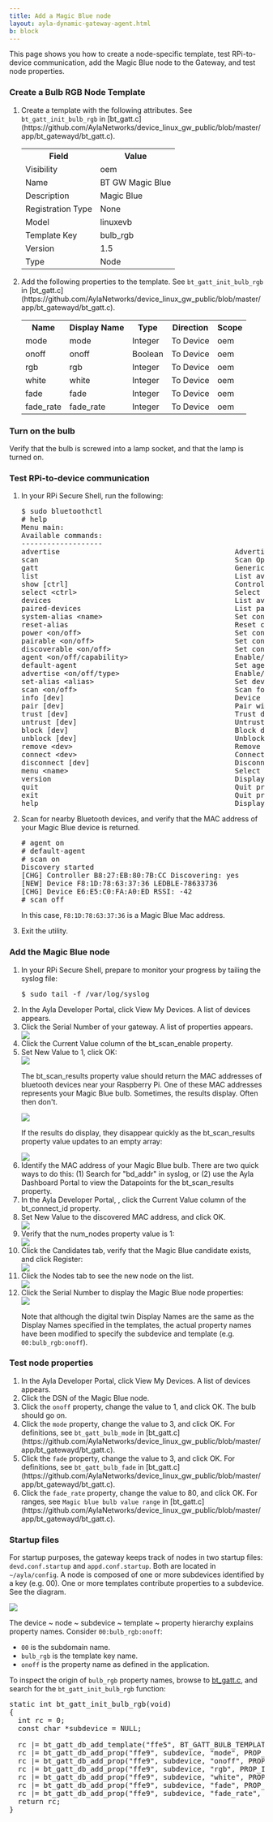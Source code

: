 ```yaml
---
title: Add a Magic Blue node
layout: ayla-dynamic-gateway-agent.html
b: block
---
```


This page shows you how to create a node-specific template, test RPi-to-device communication, add the Magic Blue node to the Gateway, and test node properties.

### Create a Bulb RGB Node Template
<ol>
<li>Create a template with the following attributes. See <code>bt_gatt_init_bulb_rgb</code> in [bt_gatt.c](https://github.com/AylaNetworks/device_linux_gw_public/blob/master/app/bt_gatewayd/bt_gatt.c).
<table class="key-value-table">
<tr><th>Field</th><th>Value</th></tr>
<tr><td>Visibility</td><td>oem</td></tr>
<tr><td>Name</td><td>BT GW Magic Blue</td></tr>
<tr><td>Description</td><td>Magic Blue</td></tr>
<tr><td>Registration Type</td><td>None</td></tr>
<tr><td>Model</td><td>linuxevb</td></tr>
<tr><td>Template Key</td><td>bulb_rgb</td></tr>
<tr><td>Version</td><td>1.5</td></tr>
<tr><td>Type</td><td>Node</td></tr>
</table>
</li>
<li>Add the following properties to the template. See <code>bt_gatt_init_bulb_rgb</code> in [bt_gatt.c](https://github.com/AylaNetworks/device_linux_gw_public/blob/master/app/bt_gatewayd/bt_gatt.c).
<table class="key-value-table">
<tr><th>Name</th><th>Display Name</th><th>Type</th><th>Direction</th><th>Scope</th></tr>
<tr><td>mode</td><td>mode</td><td>Integer</td><td>To Device</td><td>oem</td></tr>
<tr><td>onoff</td><td>onoff</td><td>Boolean</td><td>To Device</td><td>oem</td></tr>
<tr><td>rgb</td><td>rgb</td><td>Integer</td><td>To Device</td><td>oem</td></tr>
<tr><td>white</td><td>white</td><td>Integer</td><td>To Device</td><td>oem</td></tr>
<tr><td>fade</td><td>fade</td><td>Integer</td><td>To Device</td><td>oem</td></tr>
<tr><td>fade_rate</td><td>fade_rate</td><td>Integer</td><td>To Device</td><td>oem</td></tr>
</table>
</li>
</ol>

### Turn on the bulb

Verify that the bulb is screwed into a lamp socket, and that the lamp is turned on.

### Test RPi-to-device communication

<ol>
<li>In your RPi Secure Shell, run the following:
<pre class="light">
$ sudo bluetoothctl
# help
Menu main:
Available commands:
-------------------
advertise                                         Advertise Options Submenu
scan                                              Scan Options Submenu
gatt                                              Generic Attribute Submenu
list                                              List available controllers
show [ctrl]                                       Controller information
select &lt;ctrl&gt;                                     Select default controller
devices                                           List available devices
paired-devices                                    List paired devices
system-alias &lt;name&gt;                               Set controller alias
reset-alias                                       Reset controller alias
power &lt;on/off&gt;                                    Set controller power
pairable &lt;on/off&gt;                                 Set controller pairable mode
discoverable &lt;on/off&gt;                             Set controller discoverable mode
agent &lt;on/off/capability&gt;                         Enable/disable agent with given capability
default-agent                                     Set agent as the default one
advertise &lt;on/off/type&gt;                           Enable/disable advertising with given type
set-alias &lt;alias&gt;                                 Set device alias
scan &lt;on/off&gt;                                     Scan for devices
info [dev]                                        Device information
pair [dev]                                        Pair with device
trust [dev]                                       Trust device
untrust [dev]                                     Untrust device
block [dev]                                       Block device
unblock [dev]                                     Unblock device
remove &lt;dev&gt;                                      Remove device
connect &lt;dev&gt;                                     Connect device
disconnect [dev]                                  Disconnect device
menu &lt;name&gt;                                       Select submenu
version                                           Display version
quit                                              Quit program
exit                                              Quit program
help                                              Display help about this program
</pre>
</li>
<li>Scan for nearby Bluetooth devices, and verify that the MAC address of your Magic Blue device is returned.
<pre class="light">
# agent on
# default-agent
# scan on
Discovery started
[CHG] Controller B8:27:EB:80:7B:CC Discovering: yes
[NEW] Device F8:1D:78:63:37:36 LEDBLE-78633736
[CHG] Device E6:E5:C0:FA:A0:ED RSSI: -42
# scan off
</pre>
<p>In this case, <code>F8:1D:78:63:37:36</code> is a Magic Blue Mac address.</p>
</li>
<li>Exit the utility.</li>
</ol>

### Add the Magic Blue node

<ol>
<li>In your RPi Secure Shell, prepare to monitor your progress by tailing the syslog file:
<pre class="light">
$ sudo tail -f /var/log/syslog
</pre>
</li>
<li>In the Ayla Developer Portal, click View My Devices. A list of devices appears.</li>
<li>Click the Serial Number of your gateway. A list of properties appears.
<div class="row">
<div class="col-lg-6 col-md-9 col-sm-12">
<img class="img-fluid img-top-bottom" src="../add-a-grillright-node/bt-gw-properties.png">
</div>
</div>
</li>
<li>Click the Current Value column of the bt_scan_enable property.</li>
<li>Set New Value to 1, click OK:
<div class="row">
<div class="col-lg-6 col-md-9 col-sm-12">
<img class="img-fluid img-top-bottom" src="../add-a-grillright-node/bt-scan-enable.png">
</div>
</div>
<p>The bt_scan_results property value should return the MAC addresses of bluetooth devices near your Raspberry Pi. One of these MAC addresses represents your Magic Blue bulb. Sometimes, the results display. Often then don't.</p>
<div class="row">
<div class="col-lg-6 col-md-9 col-sm-12">
<img class="img-fluid img-top-bottom" src="bt-scan-results-01.png">
</div>
</div>
<p>If the results do display, they disappear quickly as the bt_scan_results property value updates to an empty array:</p>
<div class="row">
<div class="col-lg-6 col-md-9 col-sm-12">
<img class="img-fluid img-top-bottom" src="../add-a-grillright-node/bt-scan-results-02.png">
</div>
</div>
</li>
<li>Identify the MAC address of your Magic Blue bulb. There are two quick ways to do this: (1) Search for "bd_addr" in syslog, or (2) use the Ayla Dashboard Portal to view the Datapoints for the bt_scan_results property.</li>
<li>In the Ayla Developer Portal, , click the Current Value column of the bt_connect_id property.</li>
<li>Set New Value to the discovered MAC address, and click OK.
<div class="row">
<div class="col-lg-6 col-md-9 col-sm-12">
<img class="img-fluid img-top-bottom" src="bt-connect-id.png">
</div>
</div>
</li>
<li>Verify that the num_nodes property value is 1:
<div class="row">
<div class="col-lg-4 col-md-8 col-sm-12">
<img class="img-fluid img-top-bottom" src="../add-a-grillright-node/num-nodes.png">
</div>
</div>
</li>
<li>Click the Candidates tab, verify that the Magic Blue candidate exists, and click Register:
<div class="row">
<div class="col-lg-6 col-md-9 col-sm-12">
<img class="img-fluid img-top-bottom" src="candidates.png">
</div>
</div>
</li>
<li>Click the Nodes tab to see the new node on the list.
<div class="row">
<div class="col-lg-6 col-md-9 col-sm-12">
<img class="img-fluid img-top-bottom" src="nodes.png">
</div>
</div>
</li>
<li>Click the Serial Number to display the Magic Blue node properties:
<div class="row">
<div class="col-lg-6 col-md-9 col-sm-12">
<img class="img-fluid img-top-bottom" src="magicblue-properties-001.png">
</div>
</div>
<p>Note that although the digital twin Display Names are the same as the Display Names specified in the templates, the actual property names have been modified to specify the subdevice and template (e.g. <code>00:bulb_rgb:onoff</code>).</p>
</li>
</ol>

### Test node properties

<ol>
<li>In the Ayla Developer Portal, click View My Devices. A list of devices appears.</li>
<li>Click the DSN of the Magic Blue node.</li>
<li>Click the <code>onoff</code> property, change the value to 1, and click OK. The bulb should go on.</li>
<li>Click the <code>mode</code> property, change the value to 3, and click OK. For definitions, see <code>bt_gatt_bulb_mode</code> in [bt_gatt.c](https://github.com/AylaNetworks/device_linux_gw_public/blob/master/app/bt_gatewayd/bt_gatt.c).</li>
<li>Click the <code>fade</code> property, change the value to 3, and click OK. For definitions, see <code>bt_gatt_bulb_fade</code> in [bt_gatt.c](https://github.com/AylaNetworks/device_linux_gw_public/blob/master/app/bt_gatewayd/bt_gatt.c).</li>
<li>Click the <code>fade_rate</code> property, change the value to 80, and click OK. For ranges, see <code>Magic blue bulb value range</code> in [bt_gatt.c](https://github.com/AylaNetworks/device_linux_gw_public/blob/master/app/bt_gatewayd/bt_gatt.c).</li>
</ol>

### Startup files

For startup purposes, the gateway keeps track of nodes in two startup files: <code>devd.conf.startup</code> and <code>appd.conf.startup</code>. Both are located in <code>&sim;/ayla/config</code>. A node is composed of one or more subdevices identified by a key (e.g. 00). One or more templates contribute properties to a subdevice. See the diagram.

<div class="row">
<div class="col-lg-6 col-md-9 col-sm-12">
<img class="img-fluid img-margins" src="startup-files.png">
</div>
</div>

The <node>device ~ node ~ subdevice ~ template ~ property</node> hierarchy explains property names. Consider <code>00:bulb_rgb:onoff</code>:

* <code>00</code> is the subdomain name.
* <code>bulb_rgb</code> is the template key name.
* <code>onoff</code> is the property name as defined in the application.

To inspect the origin of <code>bulb_rgb</code> property names, browse to [bt_gatt.c](https://github.com/AylaNetworks/device_linux_gw_public/blob/master/app/bt_gatewayd/bt_gatt.c), and search for the <code>bt_gatt_init_bulb_rgb</code> function:

<pre>
static int bt_gatt_init_bulb_rgb(void)
{
  int rc = 0;
  const char *subdevice = NULL;

  rc |= bt_gatt_db_add_template("ffe5", BT_GATT_BULB_TEMPLATE, "1.5");
  rc |= bt_gatt_db_add_prop("ffe9", subdevice, "mode", PROP_INTEGER, PROP_TO_DEVICE, bt_gatt_val_set_bulb_mode, NULL);
  rc |= bt_gatt_db_add_prop("ffe9", subdevice, "onoff", PROP_BOOLEAN, PROP_TO_DEVICE, bt_gatt_val_set_bulb_onoff, NULL);
  rc |= bt_gatt_db_add_prop("ffe9", subdevice, "rgb", PROP_INTEGER, PROP_TO_DEVICE, bt_gatt_val_set_bulb_rgb, NULL);
  rc |= bt_gatt_db_add_prop("ffe9", subdevice, "white", PROP_INTEGER, PROP_TO_DEVICE, bt_gatt_val_set_bulb_white, NULL);
  rc |= bt_gatt_db_add_prop("ffe9", subdevice, "fade", PROP_INTEGER, PROP_TO_DEVICE, bt_gatt_val_set_bulb_fade, NULL);
  rc |= bt_gatt_db_add_prop("ffe9", subdevice, "fade_rate", PROP_INTEGER, PROP_TO_DEVICE, bt_gatt_val_set_bulb_fade_rate, NULL);
  return rc;
}
</pre>

